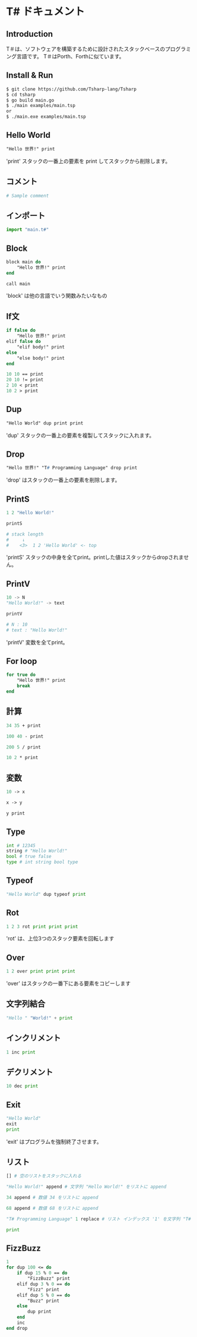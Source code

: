 # T# ドキュメント

## Introduction
T＃は、ソフトウェアを構築するために設計されたスタックベースのプログラミング言語です。
T＃はPorth、Forthに似ています。

## Install & Run
```bash
$ git clone https://github.com/Tsharp-lang/Tsharp
$ cd tsharp
$ go build main.go
$ ./main examples/main.tsp
or
$ ./main.exe examples/main.tsp
```

## Hello World
```pascal
"Hello 世界!" print
```

'print' スタックの一番上の要素を print してスタックから削除します。

## コメント
```python
# Sample comment
```

## インポート
```python
import "main.t#"
```

## Block
```pascal
block main do
    "Hello 世界!" print
end

call main
```

'block' は他の言語でいう関数みたいなもの


## If文
```pascal
if false do
    "Hello 世界!" print
elif false do
    "elif body!" print
else
    "else body!" print
end

10 10 == print
20 10 != print
2 10 < print
10 2 > print
```

## Dup
```pascal
"Hello World" dup print print
```
'dup' スタックの一番上の要素を複製してスタックに入れます。

## Drop
```pascal
"Hello 世界!" "T# Programming Language" drop print
```
'drop' はスタックの一番上の要素を削除します。

## PrintS
```python
1 2 "Hello World!"

printS

# stack length  
#     ↓ 
#    <3>  1 2 'Hello World' <- top
```
'printS' スタックの中身を全てprint。printした値はスタックからdropされません。

## PrintV
```python
10 -> N
"Hello World!" -> text

printV

# N : 10
# text : "Hello World!"

```
'printV' 変数を全てprint。

## For loop
```pascal
for true do
    "Hello 世界!" print
    break
end
```

## 計算
```pascal
34 35 + print

100 40 - print

200 5 / print

10 2 * print
```

## 変数
```pascal
10 -> x

x -> y

y print
```

## Type
```python
int # 12345
string # "Hello World!"
bool # true false
type # int string bool type
```

## Typeof
```python
"Hello World" dup typeof print
```

## Rot
```python
1 2 3 rot print print print
```
'rot' は、上位3つのスタック要素を回転します

## Over
```python
1 2 over print print print
```
'over' はスタックの一番下にある要素をコピーします

## 文字列結合
```python
"Hello " "World!" + print 
```

## インクリメント
```python
1 inc print
```

## デクリメント
```python
10 dec print
```

## Exit
```python
"Hello World"
exit
print
```
'exit' はプログラムを強制終了させます。

## リスト
```python
[] # 空のリストをスタックに入れる

"Hello World!" append # 文字列 "Hello World!" をリストに append

34 append # 数値 34 をリストに append

68 append # 数値 68 をリストに append

"T# Programming Language" 1 replace # リスト インデックス '1' を文字列 "T# Programming Language" に置き換えます

print
```

## FizzBuzz
```pascal
1
for dup 100 <= do
    if dup 15 % 0 == do
        "FizzBuzz" print
    elif dup 3 % 0 == do
        "Fizz" print
    elif dup 5 % 0 == do
        "Buzz" print
    else
        dup print
    end
    inc
end drop
```
